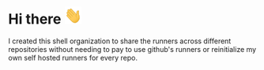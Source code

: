 # Hi there <img src="https://github.com/Maiikiru/Maiikiru/blob/7f535f0c1e9901df77e0655eec4a06a6d0c577e2/wave.gif" width="35" height="35"/>

I created this shell organization to share the runners across different repositories without needing to pay to use github's runners or reinitialize my own self hosted runners for every repo.
